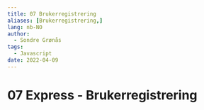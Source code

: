 ```yaml
---
title: 07 Brukerregistrering
aliases: [Brukerregistrering,]
lang: nb-NO
author:
  - Sondre Grønås
tags:
  - Javascript
date: 2022-04-09
---
```

# 07 Express - Brukerregistrering
